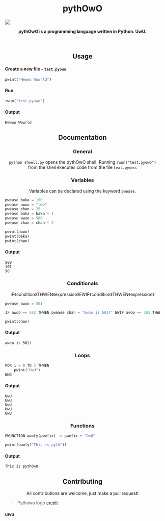 <h1 align="center">pythOwO</h1>

![](https://raw.githubusercontent.com/virejdasani/pythOwO/main/aswets/imwages/pythowo-banner.png)

<p align="center">
  <b>pythOwO is a programming language written in Python. UwU.</b>
</p>

<br>

<h2 align="center">Usage</h2>

<h4 align="left">Create a new file - <code>test.pyowo</code></h4>

```py
pwint("Hewwo Wowrld")
```

<h4 align="left">Run</h4>

```py
rwun("test.pyowo")
```

<h4 align="left">Output</h4>

```
Hewwo Wowrld
```

<h2 align="center">Documentation</h2>

<h3 align="center">General</h3>
<p align="center"><code>python shwell.py</code> opens the pythOwO shell. Running <code>rwun("test.pyowo")</code> from the shell executes code from the file <code>text.pyowo</code>.</p>

<h3 align="center">Variables</h3>
<p align="center">Variables can be declared using the keyword <code>pwease</code>.</p>

```py
pwease baka = 100
pwease awoo = "two"
pwease chan = 25
pwease baka = baka + 1
pwease awoo = 500
pwease chan = chan * 2

pwint(awoo)
pwint(baka)
pwint(chan)
```

<h4 align="left">Output</h4>

```
500
101
50
```

<h3 align="center">Conditionals</h3>
<p align="center">IF《condition》THWEN《expression》EWIF《condition》THWEN《expression》</p>

```py
pwease awoo = 501

IF awoo == 502 THWEN pwease chan = "awoo is 502!" EWIF awoo == 501 THWEN pwease chan = "awoo is 501!" EWSE pwease chan = "awoo is 500!"

pwint(chan)
```

<h4 align="left">Output</h4>

```
awoo is 501!
```

<h3 align="center">Loops</h3>

```py
FOR i = 0 TO 5 THWEN
	pwint("UwU")
END
```

<h4 align="left">Output</h4>

```
UwU
UwU
UwU
UwU
UwU
```

<h3 align="center">Functions</h3>

```py
FWUNCTION owofy(pwefix) -> pwefix + "OwO"

pwint(owofy("This is pyth"))
```

<h4 align="left">Output</h4>

```
This is pythOwO
```

<h2 align="center">Contributing</h2>
<p align="center">All contributions are welcome, just make a pull request!</p>


> Pythowo logo [credit](https://www.reddit.com/r/ProgrammerHumor/comments/vkkyyv/say_hello_to_pythowo_make_sure_to_treat_her_well/)


<h5 align="left">uwu</h5>
